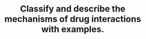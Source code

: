 ---
title: "Classify and describe the mechanisms of drug interactions with examples."
entityType: SAQ
exam: PEX
college: CICM
year: 2017
sitting: A
question: 03
passRate: 44
EC_extraCredit:
- "Candidates with a well organised answer scored highly."
EC_expectedDomains:
- "A list of drug interactions was not sufficient to pass, as the question asked to 'describe' the mechanism of drug interactions."
- "Some candidates described the interaction but did not give examples."
EC_errorsCommon:
- "Common mistakes included using incorrect examples for a particular mechanism and describing the mechanism of action of drugs instead of drug interactions."
---